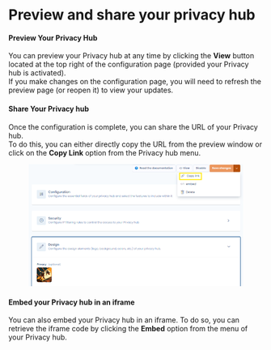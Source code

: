 # Preview and share your privacy hub

#### Preview Your Privacy Hub

You can preview your Privacy hub at any time by clicking the **View** button located at the top right of the configuration page (provided your Privacy hub is activated).\
If you make changes on the configuration page, you will need to refresh the preview page (or reopen it) to view your updates.

#### Share Your Privacy hub

Once the configuration is complete, you can share the URL of your Privacy hub.\
To do this, you can either directly copy the URL from the preview window or click on the **Copy Link** option from the Privacy hub menu.

<figure><img src="../../.gitbook/assets/image (377).png" alt=""><figcaption></figcaption></figure>

#### Embed your Privacy hub in an iframe

You can also embed your Privacy hub in an iframe. To do so, you can retrieve the iframe code by clicking the **Embed** option from the menu of your Privacy hub.

<figure><img src="../../.gitbook/assets/Capture d&#x27;écran 2024-11-18 235757.png" alt=""><figcaption></figcaption></figure>

